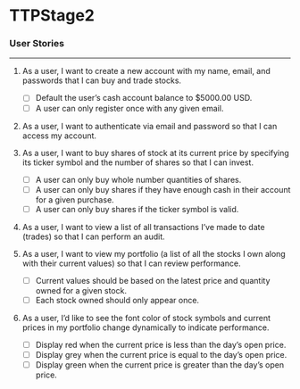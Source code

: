 # TTPStage2

### User Stories

---

1. As a user, I want to create a new account with my name, email, and passwords that I can buy and trade stocks.

   - [ ] Default the user’s cash account balance to \$5000.00 USD.
   - [ ] A user can only register once with any given email.

2. As a user, I want to authenticate via email and password so that I can access my account.

3. As a user, I want to buy shares of stock at its current price by specifying its ticker symbol and the number of shares so that I can invest.

   - [ ] A user can only buy whole number quantities of shares.
   - [ ] A user can only buy shares if they have enough cash in their account for a given purchase.
   - [ ] A user can only buy shares if the ticker symbol is valid.

4. As a user, I want to view a list of all transactions I’ve made to date (trades) so that I can perform an audit.

5. As a user, I want to view my portfolio (a list of all the stocks I own along with their current values) so that I can review performance.

   - [ ] Current values should be based on the latest price and quantity owned for a given stock.
   - [ ] Each stock owned should only appear once.

6. As a user, I’d like to see the font color of stock symbols and current prices in my portfolio change dynamically to indicate performance.
   - [ ] Display red when the current price is less than the day’s open price.
   - [ ] Display grey when the current price is equal to the day’s open price.
   - [ ] Display green when the current price is greater than the day’s open price.

